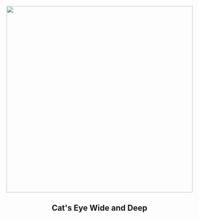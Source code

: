 
<p align="center"><img src="https://apod.nasa.gov/apod/image/2305/NGC6543_wide1024.jpg" width="500" height="500"></p>
<h2 align="center"> Cat's Eye Wide and Deep </h2>
